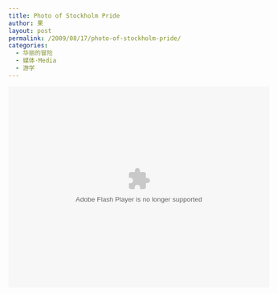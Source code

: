 ```yaml
---
title: Photo of Stockholm Pride
author: 果
layout: post
permalink: /2009/08/17/photo-of-stockholm-pride/
categories:
  - 华丽的冒险
  - 媒体·Media
  - 游学
---
```

<embed type="application/x-shockwave-flash" src="http://picasaweb.google.com/s/c/bin/slideshow.swf" width="520" height="400" flashvars="host=picasaweb.google.com&#038;captions=1&#038;hl=en_US&#038;feat=flashalbum&#038;RGB=0x000000&#038;feed=http%3A%2F%2Fpicasaweb.google.com%2Fdata%2Ffeed%2Fapi%2Fuser%2Flishugo%2Falbumid%2F5370107689758958593%3Falt%3Drss%26kind%3Dphoto%26authkey%3DGv1sRgCI7qqoW64euAQw%26hl%3Den_US" pluginspage="http://www.macromedia.com/go/getflashplayer">
</embed>